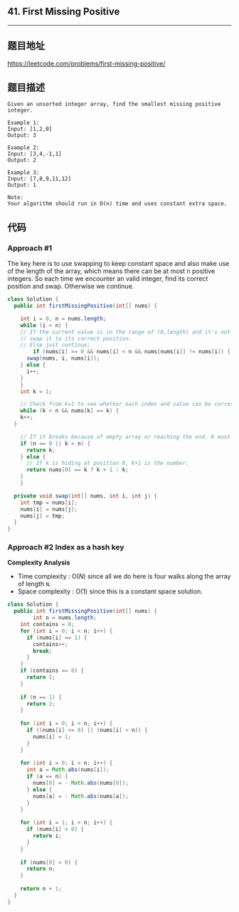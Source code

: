 ## 41. First Missing Positive

----
## 题目地址

https://leetcode.com/problems/first-missing-positive/

## 题目描述
```
Given an unsorted integer array, find the smallest missing positive integer.

Example 1:
Input: [1,2,0]
Output: 3

Example 2:
Input: [3,4,-1,1]
Output: 2

Example 3:
Input: [7,8,9,11,12]
Output: 1

Note:
Your algorithm should run in O(n) time and uses constant extra space.
```

## 代码

### Approach #1

The key here is to use swapping to keep constant space and also make use of the length of the array, which means there can be at most n positive integers. So each time we encounter an valid integer, find its correct position and swap. Otherwise we continue.

```java
class Solution {
  public int firstMissingPositive(int[] nums) {

    int i = 0, n = nums.length;
    while (i < n) {
    // If the current value is in the range of (0,length) and it's not at its correct position, 
    // swap it to its correct position.
    // Else just continue;
		if (nums[i] >= 0 && nums[i] < n && nums[nums[i]] != nums[i]) {
      swap(nums, i, nums[i]);
    } else {
      i++;
    }
	}
	int k = 1;

    // Check from k=1 to see whether each index and value can be corresponding.
	while (k < n && nums[k] == k) {
    k++;
  }

    // If it breaks because of empty array or reaching the end. K must be the first missing number.
    if (n == 0 || k < n) {
      return k;
    } else {
      // If k is hiding at position 0, K+1 is the number.
      return nums[0] == k ? k + 1 : k;
    }
	}

  private void swap(int[] nums, int i, int j) {
    int tmp = nums[i];
    nums[i] = nums[j];
    nums[j] = tmp;
  }
}
```



### Approach #2  Index as a hash key

**Complexity Analysis**

- Time complexity : O(*N*) since all we do here is four walks along the array of length `N`.
- Space complexity : O(1) since this is a constant space solution.

```java
class Solution {
  public int firstMissingPositive(int[] nums) {
		int n = nums.length;
    int contains = 0;
    for (int i = 0; i < n; i++) {
      if (nums[i] == 1) {
        contains++;
        break;
      }
    }
    if (contains == 0) {
      return 1;
    }
    
    if (n == 1) {
      return 2;
    }
    
    for (int i = 0; i < n; i++) {
      if ((nums[i] <= 0) || (nums[i] > n)) {
        nums[i] = 1;
      }
    }
    
    for (int i = 0; i < n; i++) {
      int a = Math.abs(nums[i]);
      if (a == n) {
        nums[0] = - Math.abs(nums[0]);
      } else {
        nums[a] = - Math.abs(nums[a]);
      }
    }
    
    for (int i = 1; i < n; i++) {
      if (nums[i] > 0) {
        return i;
      }
    }
    
    if (nums[0] > 0) {
      return n;
    }
    
    return n + 1;
  }
}
```











